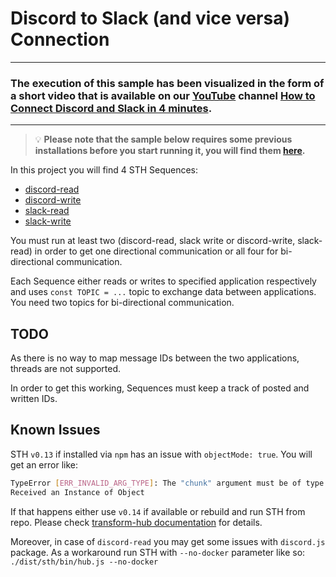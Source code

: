 # Discord to Slack (and vice versa) Connection

___

### The execution of this sample has been visualized in the form of a short video that is available on our [YouTube](https://www.youtube.com/channel/UChgTmKeuAsKj8kDnylkmP6Q) channel [How to Connect Discord and Slack in 4 minutes](https://www.youtube.com/watch?v=y2L1f-f-wLM&t=1s).

___

> 💡 **Please note that the sample below requires some previous installations before you start running it, you will find them [here](../../README.md#3-install-scramjet-transform-hub).**

In this project you will find 4 STH Sequences:

* [discord-read](./discord-read/)
* [discord-write](./discord-write/)
* [slack-read](./slack-read/)
* [slack-write](./slack-write/)

You must run at least two (discord-read, slack write or discord-write, slack-read) in order to get one directional communication or all four for bi-directional communication.

Each Sequence either reads or writes to specified application respectively and uses `const TOPIC = ...` topic to exchange data between applications. You need two topics for bi-directional communication.

## TODO

As there is no way to map message IDs between the two applications, threads are not supported.

In order to get this working, Sequences must keep a track of posted and written IDs.

## Known Issues

<!-- TODO - check if this issues still apply -->

STH `v0.13` if installed via `npm` has an issue with `objectMode: true`. You will get an error like:

```bash
TypeError [ERR_INVALID_ARG_TYPE]: The "chunk" argument must be of type string or an Instance of Buffer or Uint8Array. 
Received an Instance of Object
```

If that happens either use `v0.14` if available or rebuild and run STH from repo. Please check [transform-hub documentation](https://github.com/scramjetorg/transform-hub/#build-the-packages-building_construction) for details.

Moreover, in case of `discord-read` you may get some issues with `discord.js` package. As a workaround run STH with `--no-docker` parameter like so: `./dist/sth/bin/hub.js --no-docker`
